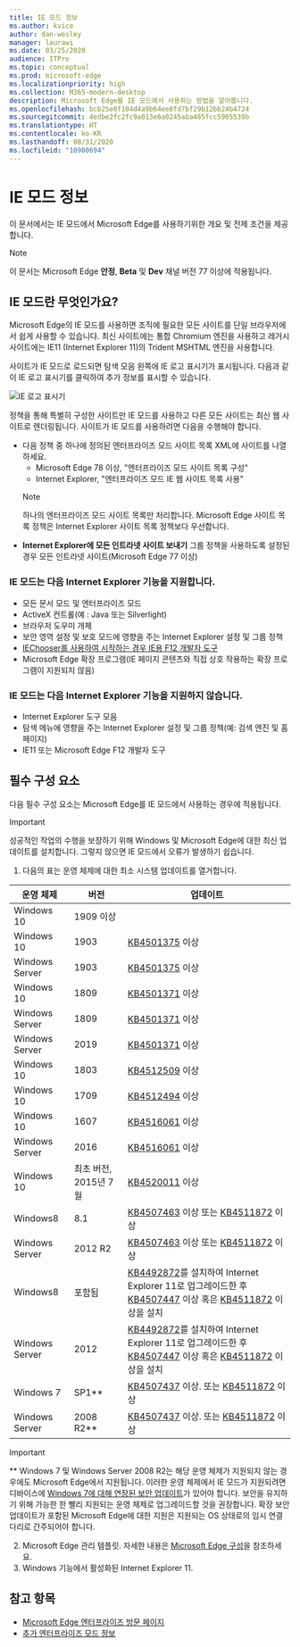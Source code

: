 ```yaml
---
title: IE 모드 정보
ms.author: kvice
author: dan-wesley
manager: laurawi
ms.date: 03/25/2020
audience: ITPro
ms.topic: conceptual
ms.prod: microsoft-edge
ms.localizationpriority: high
ms.collection: M365-modern-desktop
description: Microsoft Edge를 IE 모드에서 사용하는 방법을 알아봅니다.
ms.openlocfilehash: bcb25e0f104d4a9b64ee8fd7bf29b12bb24b4724
ms.sourcegitcommit: 4edbe2fc2fc9a013e6a0245aba485fcc5905539b
ms.translationtype: HT
ms.contentlocale: ko-KR
ms.lasthandoff: 08/31/2020
ms.locfileid: "10980694"
---
```

# IE 모드 정보

이 문서에서는 IE 모드에서 Microsoft Edge를 사용하기위한 개요 및 전제 조건을 제공합니다.

> [!NOTE]
> 이 문서는 Microsoft Edge **안정**, **Beta** 및 **Dev** 채널 버전 77 이상에 적용됩니다.

## IE 모드란 무엇인가요?

Microsoft Edge의 IE 모드를 사용하면 조직에 필요한 모든 사이트를 단일 브라우저에서 쉽게 사용할 수 있습니다. 최신 사이트에는 통합 Chromium 엔진을 사용하고 레거시 사이트에는 IE11 (Internet Explorer 11)의 Trident MSHTML 엔진을 사용합니다.

사이트가 IE 모드로 로드되면 탐색 모음 왼쪽에 IE 로고 표시기가 표시됩니다. 다음과 같이 IE 로고 표시기를 클릭하여 추가 정보를 표시할 수 있습니다.

  ![IE 로고 표시기](./media/ie-mode/ie-logo-indicator1.png)

정책을 통해 특별히 구성한 사이트만 IE 모드를 사용하고 다른 모든 사이트는 최신 웹 사이트로 렌더링됩니다. 사이트가 IE 모드를 사용하려면 다음을 수행해야 합니다.

- 다음 정책 중 하나에 정의된 엔터프라이즈 모드 사이트 목록 XML에 사이트를 나열하세요.
  - Microsoft Edge 78 이상, "엔터프라이즈 모드 사이트 목록 구성"
  - Internet Explorer, "엔터프라이즈 모드 IE 웹 사이트 목록 사용"
  > [!NOTE]
  > 하나의 엔터프라이즈 모드 사이트 목록만 처리합니다. Microsoft Edge 사이트 목록 정책은 Internet Explorer 사이트 목록 정책보다 우선합니다.
- **Internet Explorer에 모든 인트라넷 사이트 보내기** 그룹 정책을 사용하도록 설정된 경우 모든 인트라넷 사이트(Microsoft Edge 77 이상)

### IE 모드는 다음 Internet Explorer 기능을 지원합니다.

- 모든 문서 모드 및 엔터프라이즈 모드
- ActiveX 컨트롤(예 : Java 또는 Silverlight)
- 브라우저 도우미 개체 
- 보안 영역 설정 및 보호 모드에 영향을 주는 Internet Explorer 설정 및 그룹 정책
- [IEChooser를 사용하여 시작하는 경우 IE용 F12 개발자 도구](https://docs.microsoft.com/office/dev/add-ins/testing/debug-add-ins-using-f12-developer-tools-on-windows-10)
- Microsoft Edge 확장 프로그램(IE 페이지 콘텐츠와 직접 상호 작용하는 확장 프로그램이 지원되지 않음)

### IE 모드는 다음 Internet Explorer 기능을 지원하지 않습니다.

- Internet Explorer 도구 모음
- 탐색 메뉴에 영향을 주는 Internet Explorer 설정 및 그룹 정책(예: 검색 엔진 및 홈 페이지)
- IE11 또는 Microsoft Edge F12 개발자 도구

## 필수 구성 요소

다음 필수 구성 요소는 Microsoft Edge를 IE 모드에서 사용하는 경우에 적용됩니다.

> [!IMPORTANT]
> 성공적인 작업의 수행을 보장하기 위해 Windows 및 Microsoft Edge에 대한 최신 업데이트를 설치합니다. 그렇지 않으면 IE 모드에서 오류가 발생하기 쉽습니다.

1. 다음의 표는 운영 체제에 대한 최소 시스템 업데이트를 열거합니다.

 | 운영 체제 | 버전       | 업데이트 |
 |------------------|---------------|---------|
 | Windows 10       | 1909 이상 |         |
 | Windows 10       | 1903          | [KB4501375](https://support.microsoft.com/help/4501375/windows-10-update-kb4501375) 이상 |
 | Windows Server   | 1903          | [KB4501375](https://support.microsoft.com/help/4501375/windows-10-update-kb4501375) 이상 |
 | Windows 10       | 1809          | [KB4501371](https://support.microsoft.com/help/4501371/windows-10-update-kb4501371) 이상 |
 | Windows Server   | 1809          | [KB4501371](https://support.microsoft.com/help/4501371/windows-10-update-kb4501371) 이상 |
 | Windows Server   | 2019          | [KB4501371](https://support.microsoft.com/help/4501371/windows-10-update-kb4501371) 이상 |
 | Windows 10       | 1803          | [KB4512509](https://support.microsoft.com/help/4512509/windows-10-update-kb4512509) 이상 |
 | Windows 10       | 1709          | [KB4512494](https://support.microsoft.com/help/4512494/windows-10-update-kb4512494) 이상 |
 | Windows 10       | 1607          | [KB4516061](https://support.microsoft.com/help/4516061/windows-10-update-kb4516061) 이상 |
 | Windows Server   | 2016          | [KB4516061](https://support.microsoft.com/help/4516061/windows-10-update-kb4516061) 이상 |
 | Windows 10       | 최초 버전, 2015년 7월 | [KB4520011](https://support.microsoft.com/help/4520011/windows-10-update-kb4520011) 이상 |
 | Windows8       | 8.1              | [KB4507463](https://support.microsoft.com/help/4507463/july-16-2019-kb4507463-os-build-preview-of-monthly-rollup) 이상 또는 [KB4511872](https://support.microsoft.com/help/4511872/cumulative-security-update-for-internet-explorer) 이상 |
 | Windows Server   | 2012 R2       | [KB4507463](https://support.microsoft.com/help/4507463/july-16-2019-kb4507463-os-build-preview-of-monthly-rollup) 이상 또는 [KB4511872](https://support.microsoft.com/help/4511872/cumulative-security-update-for-internet-explorer) 이상 |
 | Windows8  | 포함됨            | [KB4492872](https://support.microsoft.com/help/4492872/update-for-internet-explorer-april-16-2019)를 설치하여 Internet Explorer 11로 업그레이드한 후 [KB4507447](https://support.microsoft.com/help/4507447/windows-server-2012-update-kb4507447) 이상 혹은 [KB4511872](https://support.microsoft.com/help/4511872/cumulative-security-update-for-internet-explorer) 이상을 설치 |
 | Windows Server   | 2012           | [KB4492872](https://support.microsoft.com/help/4492872/update-for-internet-explorer-april-16-2019)를 설치하여 Internet Explorer 11로 업그레이드한 후 [KB4507447](https://support.microsoft.com/help/4507447/windows-server-2012-update-kb4507447) 이상 혹은 [KB4511872](https://support.microsoft.com/help/4511872/cumulative-security-update-for-internet-explorer) 이상을 설치 |
 | Windows 7        |  SP1**        | [KB4507437](https://support.microsoft.com/help/4507437/windows-7-update-kb4507437) 이상. 또는 [KB4511872](https://support.microsoft.com/help/4511872/cumulative-security-update-for-internet-explorer) 이상 |
 | Windows Server   |  2008 R2**    | [KB4507437](https://support.microsoft.com/help/4507437/windows-7-update-kb4507437) 이상. 또는 [KB4511872](https://support.microsoft.com/help/4511872/cumulative-security-update-for-internet-explorer) 이상 |
  > [!IMPORTANT]
  > ** Windows 7 및 Windows Server 2008 R2는 해당 운영 체제가 지원되지 않는 경우에도 Microsoft Edge에서 지원됩니다. 이러한 운영 체제에서 IE 모드가 지원되려면 디바이스에 [Windows 7에 대해 연장된 보안 업데이트](https://support.microsoft.com/help/4527878/faq-about-extended-security-updates-for-windows-7)가 있어야 합니다. 보안을 유지하기 위해 가능한 한 빨리 지원되는 운영 체제로 업그레이드할 것을 권장합니다. 확장 보안 업데이트가 포함된 Microsoft Edge에 대한 지원은 지원되는 OS 상태로의 임시 연결 다리로 간주되어야 합니다.

2. Microsoft Edge 관리 템플릿. 자세한 내용은 [Microsoft Edge 구성](https://docs.microsoft.com/DeployEdge/configure-microsoft-edge)을 참조하세요.
3. Windows 기능에서 활성화된 Internet Explorer 11.

## 참고 항목

- [Microsoft Edge 엔터프라이즈 방문 페이지](https://aka.ms/EdgeEnterprise)
- [추가 엔터프라이즈 모드 정보](https://docs.microsoft.com/internet-explorer/ie11-deploy-guide/enterprise-mode-overview-for-ie11)
